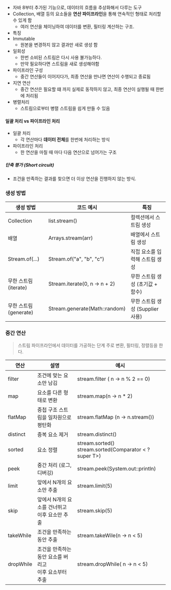 - 자바 8부터 추가된 기능으로, 데이터의 흐름을 추상화해서 다루는 도구
- Collection, 배열 등의 요소들을 **연산 파이프라인**을 통해 연속적인 형태로 처리할 수 있게 함
	- 여러 연산을 체이닝하여 데이터를 변환, 필터링 계산하는 구조.
- 특징
- Immutable 
	- 원본을 변경하지 않고 결과만 새로 생성 함
- 일회성
	- 한번 소비된 스트림은 다시 사용 불가능하다. 
	- 만약 필요하다면 스트림을 새로 생성해야함
- 파이프라인 구성
	- 중간 연산들이 이어지다가, 최종 연산을 만나면 연산이 수행되고 종료됨
- 지연 연산
	- 중간 연산은 필요할 떄 까지 실제로 동작하지 않고, 최종 연산이 실행될 때 한번에 처리됨
- 병렬처리
	- 스트림으로부터 병렬 스트림을 쉽게 만들 수 있음

#### 일괄 처리 vs 파이프라인 처리
- 일괄 처리
	- 각 연산마다 **데이터 전체**를 한번에 처리하는 방식
- 파이프라인 처리
	- 한 연산을 마칠 때 마다 다음 연산으로 넘어가는 구조

##### 단축 평가 (Short circuit)
- 조건을 만족하는 결과를 찾으면 더 이상 연산을 진행하지 않는 방식.

### 생성 방법 
| 생성 방법            | 코드 예시                         | 특징                      |
| ---------------- | ----------------------------- | ----------------------- |
| Collection       | list.stream()                 | 컬렉션에서 스트림 생성            |
| 배열               | Arrays.stream(arr)            | 배열에서 스트림 생성             |
| Stream.of(...)   | Stream.of("a", "b", "c")      | 직접 요소를 입력해 스트림 생성       |
| 무한 스트림(iterate)  | Stream.iterate(0, n -> n + 2) | 무한 스트림 생성 (초기값 + 함수)    |
| 무한 스트림(generate) | Stream.generate(Math::random) | 무한 스트림 생성 (Supplier 사용) |

### 중간 연산 
> 스트림 파이프라인에서 데이터를 가공하는 단계
> 주로 변환, 필터링, 정렬등을 한다.

| 연산        | 설명                                 | 예시                                                        |
| --------- | ---------------------------------- | --------------------------------------------------------- |
| filter    | 조건에 맞는 요소만 남김                      | stream.filter ( n -> n % 2 == 0)                          |
| map       | 요소를 다른 형태로 변환                      | stream.map(n -> n * 2)                                    |
| flatMap   | 중첩 구조 스트림을 일차원으로 평탄화               | stream.flatMap (n -> n.stream())                          |
| distinct  | 중복 요소 제거                           | stream.distinct()                                         |
| sorted    | 요소 정렬                              | stream.sorted()<br>stream.sorted(Comparator < ? super T>) |
| peek      | 중간 처리 (로그, 디버깅)                    | stream.peek(System.out::println)                          |
| limit     | 앞에서 N개의 요소만 추출                     | stream.limit(5)                                           |
| skip      | 앞에서 N개의 요소를 건너뛰고 <br>이후 요소만 추출     | stream.skip(5)                                            |
| takeWhile | 조건을 만족하는 동안 추출                     | stream.takeWile(n -> n < 5)                               |
| dropWhile | 조건을 만족하는 동안 요소를 버리고 <br>이후 요소부터 추출 | stream.dropWhile( n -> n < 5)                             |
